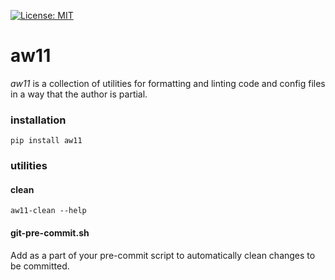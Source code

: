 
[![License: MIT](https://img.shields.io/badge/license-MIT-brightgreen?style=for-the-badge)](https://opensource.org/licenses/MIT)

# aw11

*aw11* is a collection of utilities for formatting and linting code and config
files in a way that the author is partial.

### installation

`pip install aw11`

### utilities

#### clean
`aw11-clean --help`

#### git-pre-commit.sh
Add as a part of your pre-commit script to automatically clean changes to be
committed.

